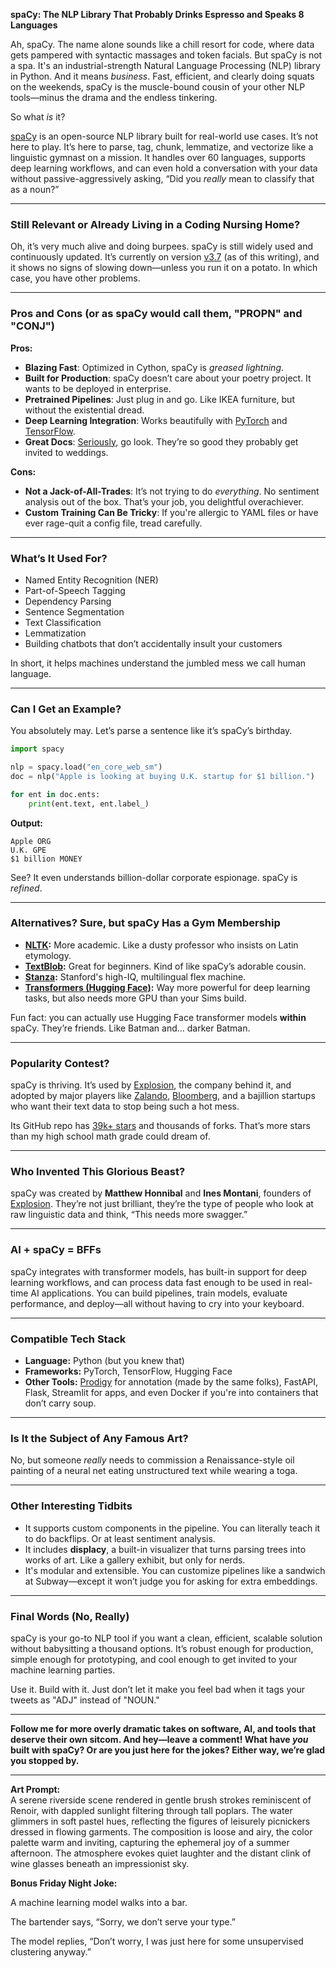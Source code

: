 **spaCy: The NLP Library That Probably Drinks Espresso and Speaks 8 Languages**

Ah, spaCy. The name alone sounds like a chill resort for code, where data gets pampered with syntactic massages and token facials. But spaCy is not a spa. It's an industrial-strength Natural Language Processing (NLP) library in Python. And it means *business*. Fast, efficient, and clearly doing squats on the weekends, spaCy is the muscle-bound cousin of your other NLP tools—minus the drama and the endless tinkering.

So what *is* it?

[spaCy](https://spacy.io/) is an open-source NLP library built for real-world use cases. It’s not here to play. It’s here to parse, tag, chunk, lemmatize, and vectorize like a linguistic gymnast on a mission. It handles over 60 languages, supports deep learning workflows, and can even hold a conversation with your data without passive-aggressively asking, “Did you *really* mean to classify that as a noun?”

---

### Still Relevant or Already Living in a Coding Nursing Home?

Oh, it’s very much alive and doing burpees. spaCy is still widely used and continuously updated. It’s currently on version [v3.7](https://spacy.io/usage#release-notes) (as of this writing), and it shows no signs of slowing down—unless you run it on a potato. In which case, you have other problems.

---

### Pros and Cons (or as spaCy would call them, "PROPN" and "CONJ")

**Pros:**

- **Blazing Fast**: Optimized in Cython, spaCy is *greased lightning*.
- **Built for Production**: spaCy doesn’t care about your poetry project. It wants to be deployed in enterprise.
- **Pretrained Pipelines**: Just plug in and go. Like IKEA furniture, but without the existential dread.
- **Deep Learning Integration**: Works beautifully with [PyTorch](https://pytorch.org/) and [TensorFlow](https://www.tensorflow.org/).
- **Great Docs**: [Seriously](https://spacy.io/usage/spacy-101), go look. They’re so good they probably get invited to weddings.

**Cons:**

- **Not a Jack-of-All-Trades**: It’s not trying to do *everything*. No sentiment analysis out of the box. That’s your job, you delightful overachiever.
- **Custom Training Can Be Tricky**: If you're allergic to YAML files or have ever rage-quit a config file, tread carefully.

---

### What’s It Used For?

- Named Entity Recognition (NER)
- Part-of-Speech Tagging
- Dependency Parsing
- Sentence Segmentation
- Text Classification
- Lemmatization
- Building chatbots that don’t accidentally insult your customers

In short, it helps machines understand the jumbled mess we call human language.

---

### Can I Get an Example?

You absolutely may. Let’s parse a sentence like it’s spaCy’s birthday.

```python
import spacy

nlp = spacy.load("en_core_web_sm")
doc = nlp("Apple is looking at buying U.K. startup for $1 billion.")

for ent in doc.ents:
    print(ent.text, ent.label_)
```

**Output:**
```
Apple ORG
U.K. GPE
$1 billion MONEY
```

See? It even understands billion-dollar corporate espionage. spaCy is *refined*.

---

### Alternatives? Sure, but spaCy Has a Gym Membership

- **[NLTK](https://www.nltk.org/):** More academic. Like a dusty professor who insists on Latin etymology.
- **[TextBlob](https://textblob.readthedocs.io/en/dev/):** Great for beginners. Kind of like spaCy’s adorable cousin.
- **[Stanza](https://stanfordnlp.github.io/stanza/):** Stanford's high-IQ, multilingual flex machine.
- **[Transformers (Hugging Face)](https://huggingface.co/transformers/):** Way more powerful for deep learning tasks, but also needs more GPU than your Sims build.

Fun fact: you can actually use Hugging Face transformer models **within** spaCy. They’re friends. Like Batman and… darker Batman.

---

### Popularity Contest?

spaCy is thriving. It’s used by [Explosion](https://explosion.ai/), the company behind it, and adopted by major players like [Zalando](https://jobs.zalando.com/tech/blog/zalandos-nlp-stack/), [Bloomberg](https://www.bloomberg.com/company/announcements/bloomberg-launches-pipeline-ai-powered-news-service-built-internally/), and a bajillion startups who want their text data to stop being such a hot mess.

Its GitHub repo has [39k+ stars](https://github.com/explosion/spaCy) and thousands of forks. That’s more stars than my high school math grade could dream of.

---

### Who Invented This Glorious Beast?

spaCy was created by **Matthew Honnibal** and **Ines Montani**, founders of [Explosion](https://explosion.ai/). They’re not just brilliant, they’re the type of people who look at raw linguistic data and think, “This needs more swagger.”

---

### AI + spaCy = BFFs

spaCy integrates with transformer models, has built-in support for deep learning workflows, and can process data fast enough to be used in real-time AI applications. You can build pipelines, train models, evaluate performance, and deploy—all without having to cry into your keyboard.

---

### Compatible Tech Stack

- **Language:** Python (but you knew that)
- **Frameworks:** PyTorch, TensorFlow, Hugging Face
- **Other Tools:** [Prodigy](https://prodi.gy/) for annotation (made by the same folks), FastAPI, Flask, Streamlit for apps, and even Docker if you're into containers that don’t carry soup.

---

### Is It the Subject of Any Famous Art?

No, but someone *really* needs to commission a Renaissance-style oil painting of a neural net eating unstructured text while wearing a toga.

---

### Other Interesting Tidbits

- It supports custom components in the pipeline. You can literally teach it to do backflips. Or at least sentiment analysis.
- It includes **displacy**, a built-in visualizer that turns parsing trees into works of art. Like a gallery exhibit, but only for nerds.
- It's modular and extensible. You can customize pipelines like a sandwich at Subway—except it won’t judge you for asking for extra embeddings.

---

### Final Words (No, Really)

spaCy is your go-to NLP tool if you want a clean, efficient, scalable solution without babysitting a thousand options. It’s robust enough for production, simple enough for prototyping, and cool enough to get invited to your machine learning parties.

Use it. Build with it. Just don’t let it make you feel bad when it tags your tweets as "ADJ" instead of "NOUN."

---

**Follow me for more overly dramatic takes on software, AI, and tools that deserve their own sitcom. And hey—leave a comment! What have *you* built with spaCy? Or are you just here for the jokes? Either way, we’re glad you stopped by.**

---

**Art Prompt:**  
A serene riverside scene rendered in gentle brush strokes reminiscent of Renoir, with dappled sunlight filtering through tall poplars. The water glimmers in soft pastel hues, reflecting the figures of leisurely picnickers dressed in flowing garments. The composition is loose and airy, the color palette warm and inviting, capturing the ephemeral joy of a summer afternoon. The atmosphere evokes quiet laughter and the distant clink of wine glasses beneath an impressionist sky.

**Bonus Friday Night Joke:**

A machine learning model walks into a bar.

The bartender says, “Sorry, we don’t serve your type.”

The model replies, “Don’t worry, I was just here for some unsupervised clustering anyway.”

